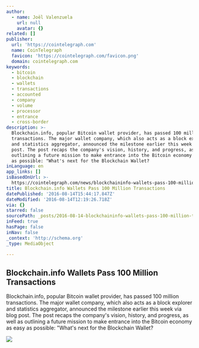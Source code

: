 ```yaml
---
author:
  - name: Joël Valenzuela
    url: null
    avatar: {}
related: []
publisher:
  url: 'https://cointelegraph.com'
  name: CoinTelegraph
  favicon: 'https://cointelegraph.com/favicon.png'
  domain: cointelegraph.com
keywords:
  - bitcoin
  - blockchain
  - wallets
  - transactions
  - accounted
  - company
  - volume
  - processor
  - entrance
  - cross-border
description: >-
  Blockchain.info, popular Bitcoin wallet provider, has passed 100 million
  transactions. The major wallet company, which also acts as a block explorer
  and statistics aggregator, announced the milestone earlier this week via blog
  post. The post recaps the company's vision, history, and progress, as well as
  outlining a future mission to make entrance into the Bitcoin economy as easy
  as possible: "What's next for the Blockchain Wallet?
inLanguage: en
app_links: []
isBasedOnUrl: >-
  https://cointelegraph.com/news/blockchaininfo-wallets-pass-100-million-transactions
title: Blockchain.info Wallets Pass 100 Million Transactions
datePublished: '2016-08-14T15:44:17.847Z'
dateModified: '2016-08-14T12:19:26.718Z'
via: {}
starred: false
sourcePath: _posts/2016-08-14-blockchaininfo-wallets-pass-100-million-transactions.md
inFeed: true
hasPage: false
inNav: false
_context: 'http://schema.org'
_type: MediaObject

---
```

<article style=""><h1>Blockchain.info Wallets Pass 100 Million Transactions</h1><p>Blockchain.info, popular Bitcoin wallet provider, has passed 100 million transactions. The major wallet company, which also acts as a block explorer and statistics aggregator, announced the milestone earlier this week via blog post. The post recaps the company's vision, history, and progress, as well as outlining a future mission to make entrance into the Bitcoin economy as easy as possible: "What's next for the Blockchain Wallet?</p><img src="https://cointelegraph.com/images/725_Ly9jb2ludGVsZWdyYXBoLmNvbS9zdG9yYWdlL3VwbG9hZHMvdmlldy8zOThjODhhNzRlMDI3OGNkMmRkOWQ1MWZkMGU4MTM5Yi5qcGc=.jpg" /></article>